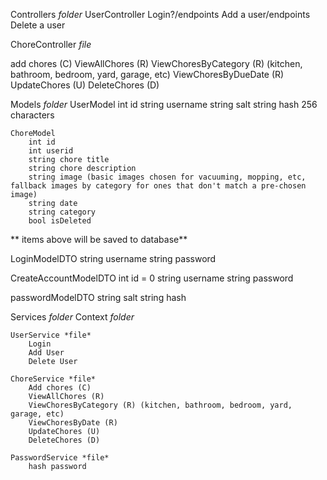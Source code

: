 Controllers *folder*
	UserController
	Login?/endpoints
	Add a user/endpoints
	Delete a user

ChoreController *file*

add chores (C)
ViewAllChores (R)
ViewChoresByCategory (R) (kitchen, bathroom, bedroom, yard, garage, etc)
ViewChoresByDueDate (R)
UpdateChores (U)
DeleteChores (D)

Models *folder*
	UserModel
		int id
		string username
		string salt
		string hash 256 characters

	ChoreModel
		int id
		int userid
		string chore title
		string chore description
		string image (basic images chosen for vacuuming, mopping, etc, fallback images by category for ones that don't match a pre-chosen image)
		string date
		string category
		bool isDeleted


** items above will be saved to database**


LoginModelDTO
	string username
	string password

CreateAccountModelDTO
	int id = 0
	string username
	string password

passwordModelDTO
	string salt
	string hash

Services *folder*
	Context *folder*

	UserService *file*
		Login
		Add User
		Delete User

	ChoreService *file*
		Add chores (C)
		ViewAllChores (R)
		ViewChoresByCategory (R) (kitchen, bathroom, bedroom, yard, garage, etc)
		ViewChoresByDate (R)
		UpdateChores (U)
		DeleteChores (D)
		
	PasswordService *file*
		hash password